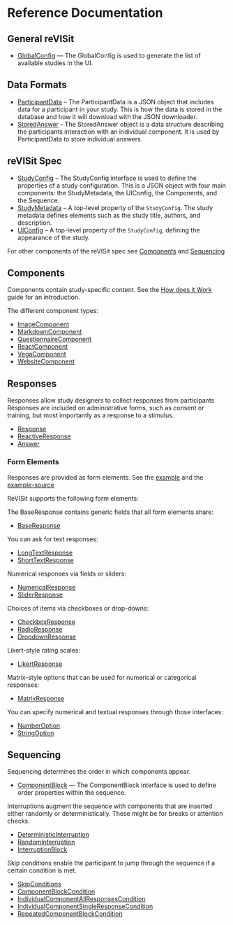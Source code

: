 # Reference Documentation

## General reVISit 

- [GlobalConfig](interfaces/GlobalConfig.md) — The GlobalConfig is used to generate the list of available studies in the UI. 

## Data Formats

- [ParticipantData](interfaces/ParticipantData.md) – The ParticipantData is a JSON object that includes data for a participant in your study. This is how the data is stored in the database and how it will download with the JSON downloader.
- [StoredAnswer](interfaces/StoredAnswer.md) - The StoredAnswer object is a data structure describing the participants interaction with an individual component. It is used by ParticipantData to store individual answers.

## reVISit Spec

- [StudyConfig](interfaces/StudyConfig.md) – The StudyConfig interface is used to define the properties of a study configuration. This is a JSON object with four main components: the StudyMetadata, the UIConfig, the Components, and the Sequence. 
- [StudyMetadata](interfaces/StudyMetadata.md) – A top-level property of the `StudyConfig`. The study metadata defines elements such as the study title, authors, and description.
- [UIConfig](interfaces/UIConfig.md) – A top-level property of the `StudyConfig`, defining the appearance of the study.

For other components of the reVISit spec see [Components](#components) and [Sequencing](#sequencing)

## Components

Components contain study-specific content. See the [How does it Work](https://revisit.dev/docs/getting-started/how-does-it-work) guide for an introduction.

The different component types: 
- [ImageComponent](interfaces/ImageComponent.md)
- [MarkdownComponent](interfaces/MarkdownComponent.md)
- [QuestionnaireComponent](interfaces/QuestionnaireComponent.md)
- [ReactComponent](interfaces/ReactComponent.md)
- [VegaComponent](type-aliases/VegaComponent.md)
- [WebsiteComponent](interfaces/WebsiteComponent.md)

## Responses

Responses allow study designers to collect responses from participants  Responses are included on administrative forms, such as consent or training, but most importantly as a response to a stimulus.

- [Response](type-aliases/Response.md)
- [ReactiveResponse](interfaces/ReactiveResponse.md)
- [Answer](interfaces/Answer.md)

### Form Elements

Responses are provided as form elements. See the [example](https://revisit.dev/study/demo-survey/) and the [example-source](https://github.com/revisit-studies/study/blob/main/public/demo-survey/config.json)

ReVISit supports the following form elements:

The BaseResponse contains generic fields that all form elements share: 
- [BaseResponse](interfaces/BaseResponse.md)

You can ask for text responses: 
- [LongTextResponse](interfaces/LongTextResponse.md)
- [ShortTextResponse](interfaces/ShortTextResponse.md)

Numerical responses via fields or sliders: 
- [NumericalResponse](interfaces/NumericalResponse.md)
- [SliderResponse](interfaces/SliderResponse.md)

Choices of items via checkboxes or drop-downs: 
- [CheckboxResponse](interfaces/CheckboxResponse.md)
- [RadioResponse](interfaces/RadioResponse.md)
- [DropdownResponse](interfaces/DropdownResponse.md)

Likert-style rating scales: 
- [LikertResponse](interfaces/LikertResponse.md)

Matrix-style options that can be used for numerical or categorical responses:
- [MatrixResponse](interfaces/MatrixResponse.md)

You can specify numerical and textual responses through those interfaces: 
- [NumberOption](interfaces/NumberOption.md)
- [StringOption](interfaces/StringOption.md)

## Sequencing

Sequencing determines the order in which components appear.

- [ComponentBlock](interfaces/ComponentBlock.md) — The ComponentBlock interface is used to define order properties within the sequence.

Interruptions augment the sequence with components that are inserted either randomly or deterministically. These might be for breaks or attention checks.

- [DeterministicInterruption](interfaces/DeterministicInterruption.md) 
- [RandomInterruption](interfaces/RandomInterruption.md)
- [InterruptionBlock](type-aliases/InterruptionBlock.md)

Skip conditions enable the participant to jump through the sequence if a certain condition is met.

- [SkipConditions](type-aliases/SkipConditions.md)
- [ComponentBlockCondition](interfaces/ComponentBlockCondition.md)
- [IndividualComponentAllResponsesCondition](interfaces/IndividualComponentAllResponsesCondition.md)
- [IndividualComponentSingleResponseCondition](interfaces/IndividualComponentSingleResponseCondition.md)
- [RepeatedComponentBlockCondition](interfaces/RepeatedComponentBlockCondition.md)
